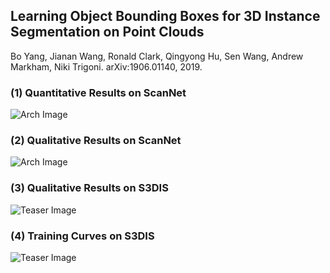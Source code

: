## Learning Object Bounding Boxes for 3D Instance Segmentation on Point Clouds
Bo Yang, Jianan Wang, Ronald Clark, Qingyong Hu, Sen Wang, Andrew Markham, Niki Trigoni. arXiv:1906.01140, 2019.

### (1) Quantitative Results on ScanNet
![Arch Image](https://github.com/Yang7879/3D-BoNet/blob/master/fig_res_scannet.png)
### (2) Qualitative Results on ScanNet
![Arch Image](https://github.com/Yang7879/3D-BoNet/blob/master/fig_ins_scannet.png)
### (3) Qualitative Results on S3DIS
![Teaser Image](https://github.com/Yang7879/3D-BoNet/blob/master/fig_bb_s3dis.png)
### (4) Training Curves on S3DIS
![Teaser Image](https://github.com/Yang7879/3D-BoNet/blob/master/fig_traincurv_s3dis.png)
